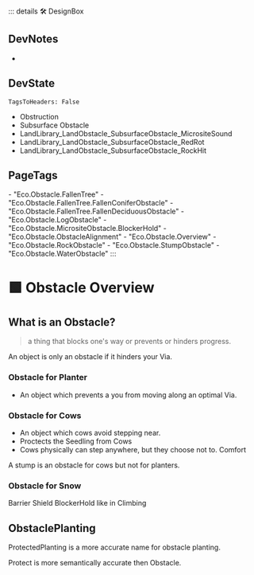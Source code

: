 ::: details 🛠 <dev>DesignBox</dev>

## DevNotes

-

## DevState

`TagsToHeaders: False`


- Obstruction
- Subsurface Obstacle
- LandLibrary_LandObstacle_SubsurfaceObstacle_MicrositeSound
- LandLibrary_LandObstacle_SubsurfaceObstacle_RedRot												
- LandLibrary_LandObstacle_SubsurfaceObstacle_RockHit

<h2>PageTags</h2>
- "Eco.Obstacle.FallenTree"
- "Eco.Obstacle.FallenTree.FallenConiferObstacle"
- "Eco.Obstacle.FallenTree.FallenDeciduousObstacle"
- "Eco.Obstacle.LogObstacle"
- "Eco.Obstacle.MicrositeObstacle.BlockerHold"
- "Eco.Obstacle.ObstacleAlignment"
- "Eco.Obstacle.Overview"
- "Eco.Obstacle.RockObstacle"
- "Eco.Obstacle.StumpObstacle"
- "Eco.Obstacle.WaterObstacle"						
:::

# 🟩  <eco>Obstacle Overview</eco>

## What is an Obstacle?

> a thing that blocks one's way or prevents or hinders progress.

An object is only an obstacle if it hinders your Via.

### Obstacle for Planter
- An object which prevents a you from moving along an optimal Via.

### Obstacle for Cows
- An object which cows avoid stepping near.
- Proctects the Seedling from Cows
- Cows physically can step anywhere, but they choose not to. Comfort

A stump is an obstacle for cows but not for planters.

### Obstacle for Snow

Barrier
Shield
<eco>BlockerHold</eco> like in Climbing

## ObstaclePlanting

ProtectedPlanting is a more accurate name for obstacle planting.

Protect is more semantically accurate then Obstacle.



